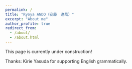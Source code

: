 ```yaml
---
permalink: /
title: "Ryoya ANDO（安藤　遼哉）"
excerpt: "About me"
author_profile: true
redirect_from: 
  - /about/
  - /about.html
---
```


This page is currently under construction! 

Thanks: Kirie Yasuda for supporting English grammatically.

